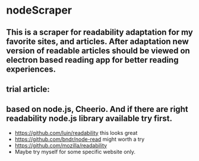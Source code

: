 # nodeScraper
## This is a scraper for  readability adaptation for my favorite sites, and articles. After adaptation new version of readable articles should be viewed on electron based reading app for better reading experiences.
## trial article:
## based on node.js, Cheerio. And if there are right readability node.js library available try first.
- https://github.com/luin/readability this looks great
- https://github.com/bndr/node-read might worth a try
- https://github.com/mozilla/readability
- Maybe try myself for some specific website only.
